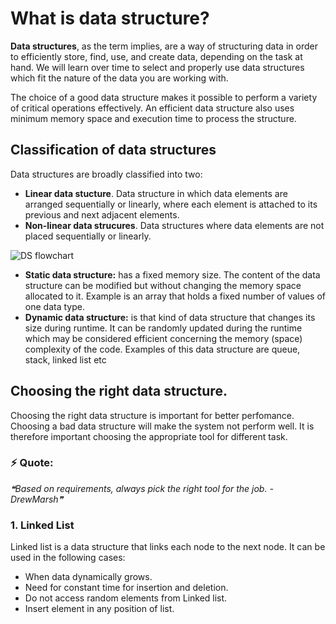 # What is data structure?

**Data structures**, as the term implies, are a way of structuring data in order to efficiently store, find, use, and create data, depending on the task at hand. We will learn over time to select and properly use data structures which fit the nature of the data you are working with.

The choice of a good data structure makes it possible to perform a variety of critical operations effectively. An efficient data structure also uses minimum memory space and execution time to process the structure.

## Classification of data structures
Data structures are broadly classified into two:
- **Linear data stucture**. Data structure in which data elements are arranged sequentially or linearly, where each element is attached to its previous and next adjacent elements. 
- **Non-linear data strucures**. Data structures where data elements are not placed sequentially or linearly.

<img align="center" src="https://media.geeksforgeeks.org/wp-content/uploads/20220520182504/ClassificationofDataStructure-660x347.jpg" alt="DS flowchart" />

- **Static data structure:**  has a fixed memory size. The content of the data structure can be modified but without changing the memory space allocated to it. Example is an array that holds a fixed number of values of one data type.
- **Dynamic data structure:**  is that kind of data structure that changes its size during runtime. It can be randomly updated during the runtime which may be considered efficient concerning the memory (space) complexity of the code. 
Examples of this data structure are queue, stack, linked list etc

## Choosing the right data structure.

Choosing the right data structure is important for better perfomance. Choosing a bad data structure will make the system not perform well. It is therefore important choosing the appropriate tool for different task.

### ⚡ Quote: 
<i>❝Based on requirements, always pick the right tool for the job. - DrewMarsh❞</i>

### 1. Linked List
Linked list is a data structure that links each node to the next node. It can be used in the following cases:
- When data dynamically grows.
- Need for constant time for insertion and deletion.
- Do not access random elements from Linked list.
- Insert element in any position of list.
